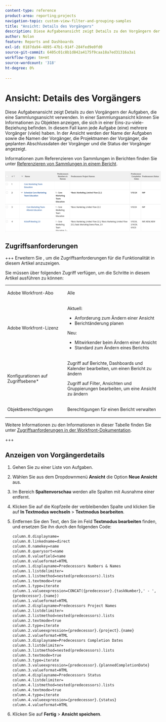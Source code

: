 ```yaml
---
content-type: reference
product-area: reporting;projects
navigation-topic: custom-view-filter-and-grouping-samples
title: "Ansicht: Details des Vorgängers"
description: Diese Aufgabenansicht zeigt Details zu den Vorgängern der Aufgaben, die eine Sammlungsansicht verwenden. In einer Sammlungsansicht können Sie Informationen zu Objekten anzeigen, die sich in einer Eins-zu-viele-Beziehung befinden. In diesem Fall kann jede Aufgabe (eine) mehrere Vorgänger (viele) haben. In der Ansicht werden der Name der Aufgaben sowie die Namen der Vorgänger, die Projektnamen der Vorgänger, die geplanten Abschlussdaten der Vorgänger und die Status der Vorgänger angezeigt.
author: Nolan
feature: Reports and Dashboards
exl-id: 0187da94-4895-47b1-914f-284fed9e0fd0
source-git-commit: 6405c01c8b1d842a4175f9caa18a7ed31316a3a1
workflow-type: tm+mt
source-wordcount: '318'
ht-degree: 0%

---
```


# Ansicht: Details des Vorgängers

<!--Audited: 11/2024-->

Diese Aufgabenansicht zeigt Details zu den Vorgängern der Aufgaben, die eine Sammlungsansicht verwenden. In einer Sammlungsansicht können Sie Informationen zu Objekten anzeigen, die sich in einer Eins-zu-viele-Beziehung befinden. In diesem Fall kann jede Aufgabe (eine) mehrere Vorgänger (viele) haben. In der Ansicht werden der Name der Aufgaben sowie die Namen der Vorgänger, die Projektnamen der Vorgänger, die geplanten Abschlussdaten der Vorgänger und die Status der Vorgänger angezeigt.

Informationen zum Referenzieren von Sammlungen in Berichten finden Sie unter [Referenzieren von Sammlungen in einem Bericht](../../../reports-and-dashboards/reports/text-mode/reference-collections-report.md).

![predecessor_details_task_view.png](assets/predecessor-details-task-view-350x34.png)

## Zugriffsanforderungen

+++ Erweitern Sie , um die Zugriffsanforderungen für die Funktionalität in diesem Artikel anzuzeigen.

Sie müssen über folgenden Zugriff verfügen, um die Schritte in diesem Artikel ausführen zu können:

<table style="table-layout:auto"> 
 <col> 
 <col> 
 <tbody> 
  <tr> 
   <td role="rowheader">Adobe Workfront-Abo</td> 
   <td> <p>Alle</p> </td> 
  </tr> 
  <tr> 
   <td role="rowheader">Adobe Workfront-Lizenz</td> 
   <td> <p> Aktuell: 
   <ul>
   <li>Anforderung zum Ändern einer Ansicht</li> 
   <li>Berichtänderung planen</li>
   </ul>
     </p>
     <p> Neu: 
   <ul>
   <li>Mitwirkender beim Ändern einer Ansicht</li> 
   <li>Standard zum Ändern eines Berichts</li>
   </ul>
     </p>
    </td> 
  </tr> 
  <tr> 
   <td role="rowheader">Konfigurationen auf Zugriffsebene*</td> 
   <td> <p>Zugriff auf Berichte, Dashboards und Kalender bearbeiten, um einen Bericht zu ändern</p> <p>Zugriff auf Filter, Ansichten und Gruppierungen bearbeiten, um eine Ansicht zu ändern</p> </td> 
  </tr> 
  <tr> 
   <td role="rowheader">Objektberechtigungen</td> 
   <td> <p>Berechtigungen für einen Bericht verwalten</p> </td> 
  </tr> 
 </tbody> 
</table>

Weitere Informationen zu den Informationen in dieser Tabelle finden Sie unter [Zugriffsanforderungen in der Workfront-Dokumentation](/help/quicksilver/administration-and-setup/add-users/access-levels-and-object-permissions/access-level-requirements-in-documentation.md).

+++

## Anzeigen von Vorgängerdetails

1. Gehen Sie zu einer Liste von Aufgaben.
1. Wählen Sie aus dem Dropdownmenü **Ansicht** die Option **Neue Ansicht** aus.

1. Im Bereich **Spaltenvorschau** werden alle Spalten mit Ausnahme einer entfernt.
1. Klicken Sie auf die Kopfzeile der verbleibenden Spalte und klicken Sie auf **In Textmodus wechseln** > **Textmodus bearbeiten**.
1. Entfernen Sie den Text, den Sie im Feld **Textmodus bearbeiten** finden, und ersetzen Sie ihn durch den folgenden Code:

   ```
   column.0.displayname=
   column.0.linkedname=direct
   column.0.namekey=name
   column.0.querysort=name
   column.0.valuefield=name
   column.0.valueformat=HTML
   column.1.displayname=Predecessors Numbers & Names
   column.1.listdelimiter=
   column.1.listmethod=nested(predecessors).lists
   column.1.textmode=true
   column.1.type=iterate
   column.1.valueexpression=CONCAT({predecessor}.{taskNumber},' - ',{predecessor}.{name})
   column.1.valueformat=HTML
   column.2.displayname=Predecessors Project Names
   column.2.listdelimiter=
   column.2.listmethod=nested(predecessors).lists
   column.2.textmode=true
   column.2.type=iterate
   column.2.valueexpression={predecessor}.{project}.{name}
   column.2.valueformat=HTML
   column.3.displayname=Predecessors Completion Dates
   column.3.listdelimiter=
   column.3.listmethod=nested(predecessors).lists
   column.3.textmode=true
   column.3.type=iterate
   column.3.valueexpression={predecessor}.{plannedCompletionDate}
   column.3.valueformat=HTML
   column.4.displayname=Predecessors Status
   column.4.listdelimiter=
   column.4.listmethod=nested(predecessors).lists
   column.4.textmode=true
   column.4.type=iterate
   column.4.valueexpression={predecessor}.{status}
   column.4.valueformat=HTML
   ```

1. Klicken Sie auf **Fertig** > **Ansicht speichern**.
